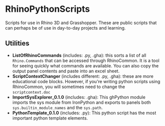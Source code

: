 # RhinoPythonScripts
Scripts for use in Rhino 3D and Grasshopper.
These are public scripts that can perhaps be of use in day-to-day projects and learning.

## Utilities
* __ListOfRhinoCommands__ (includes: .py, .gha): this sorts a list of all `Rhino.Commands` that can be accessed through RhinoCommon. It is a tool for seeing quickly what commands are available. You can also copy the output panel contents and paste into an excel sheet.
* __ScriptContextChanger__ (includes different: .py, .gha): these are more educational code blocks. However, if you're writing python scripts using RhinoCommon, you will sometimes need to change the `scriptcontext.doc`
* __ImportSysExplorer_0.1.0__ (includes: .gha): This ghPython module imports the sys module from IronPython and exports to panels both `sys.builtin_module_names` and the `sys.path`.
* __PythonTemplate_0.1.0__ (includes: .py): This python script has the most important python template elements.
